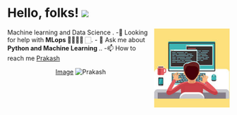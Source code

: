 

<!--
**prakash0007/prakash0007** is a ✨ _special_ ✨ repository because its `README.md` (this file) appears on your GitHub profile.

Here are some ideas to get you started:

- 🔭 I’m currently working on ...
- 🌱 I’m currently learning ...
- 👯 I’m looking to collaborate on ...
- 🤔 I’m looking for help with ...
- 💬 Ask me about ...
- 📫 How to reach me: ...
- 😄 Pronouns: ...
- ⚡ Fun fact: ...
-->
# Hello, folks! <img src="https://raw.githubusercontent.com/MartinHeinz/MartinHeinz/master/wave.gif" width="30px">
<img align="right" height="180px" src="https://github.com/prakash0007/prakash0007/blob/main/download.jfif" alt="image" />
<p align="left"
Hi there,I am Prakash🙂.
-🚲 Currently studying my final year of computer science Bachelor's degree👣.
-🌱 I’m currently learning <strong>Machine learning and Data Science </strong>.
-🤔 Looking for help with <strong> MLops 👨🏼‍🤝‍👨 </strong>🏻.
- 💬 Ask me about <strong>Python and Machine Learning </strong>..
-📫 How to reach me <a href ="www.linkedin.com/in/prakash0007" target="_blank">Prakash</a>

<p align="center">
  <a href="https://github.com/prakash0007/prakash0007/blob/main/naruto.jfif"target="_blank">Image</a>
  <img src="https://github-readme-stats.vercel.app/api?username=prakash0007&count_private=true&show_icons=true&theme=radical" alt="Prakash">
       </p>
